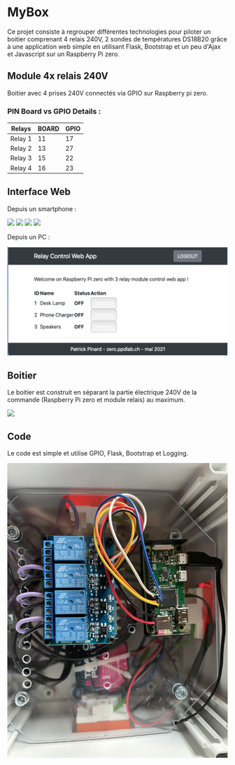 # MyBox

Ce projet consiste à regrouper différentes technologies pour piloter un boitier comprenant 4 relais 240V, 2 sondes de températures DS18B20 grâce à une application web simple en utilisant Flask, Bootstrap et un peu d'Ajax et Javascript sur un Raspberry Pi zero.


## Module 4x relais 240V
Boitier avec 4 prises 240V connectés via GPIO sur Raspberry pi zero.

### PIN Board vs GPIO Details :

| Relays  | BOARD  | GPIO |
|---------|--------|------|
| Relay 1 |     11 |  17  |
| Relay 2 |     13 |  27  |
| Relay 3 |     15 |  22  |
| Relay 4 |     16 |  23  |



## Interface Web

Depuis un smartphone :

![](images/MyBoxV4.0-0.png)
![](images/MyBoxV4.0-1.png)
![](images/MyBoxV4.0-2.png)
![](images/MyBoxV4.0-3.png)

Depuis un PC :

![](images/RelayControlAppPC.png)

## Boitier
Le boitier est construit en séparant la partie électrique 240V de la commande (Raspberry Pi zero et module relais) au maximum.

![](images/MonsterBorgV1.png)


## Code
Le code est simple et utilise GPIO, Flask, Bootstrap et Logging.

![](images/relaymodule.jpg)

